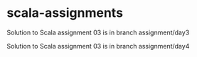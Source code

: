 # scala-assignments
Solution to Scala assignment 03 is in branch assignment/day3

Solution to Scala assignment 03 is in branch assignment/day4
